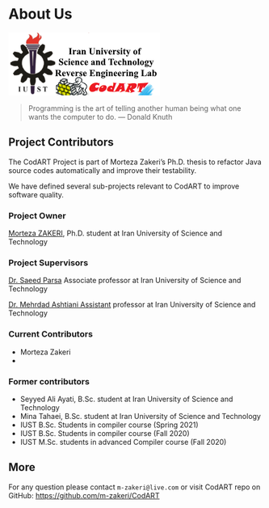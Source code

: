 # About Us

![](./figs/logo.png)


> Programming is the art of telling another human being what one wants the computer to do.
— Donald Knuth



## Project Contributors

The CodART Project is part of Morteza Zakeri’s Ph.D. thesis to refactor Java source codes automatically and improve their testability. 

We have defined several sub-projects relevant to CodART to improve software quality. 


### Project Owner
[Morteza ZAKERI](https://m-zakeri.github.io), Ph.D. student at Iran University of Science and Technology 


### Project Supervisors

[Dr. Saeed Parsa](http://parsa.iust.ac.ir) Associate professor at Iran University of Science and Technology

[Dr. Mehrdad Ashtiani Assistant](http://webpages.iust.ac.ir/m_ashtiani/) professor at Iran University of Science and Technology


### Current Contributors

* Morteza Zakeri
* 


### Former contributors
* Seyyed Ali Ayati, B.Sc. student at Iran University of Science and Technology 
* Mina Tahaei, B.Sc. student at Iran University of Science and Technology
* IUST B.Sc. Students in compiler course (Spring 2021)
* IUST B.Sc. Students in compiler course (Fall 2020)
* IUST M.Sc. students in advanced Compiler course (Fall 2020)



## More 

For any question please contact `m-zakeri@live.com`
or visit CodART repo on GitHub:
https://github.com/m-zakeri/CodART
